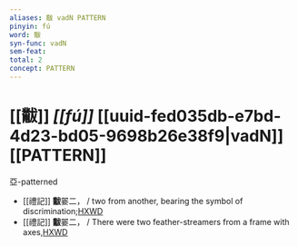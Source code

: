 ```yaml
---
aliases: 黻 vadN PATTERN
pinyin: fú
word: 黻
syn-func: vadN
sem-feat: 
total: 2
concept: PATTERN 
---
```

# [[黻]] *[[fú]]*  [[uuid-fed035db-e7bd-4d23-bd05-9698b26e38f9|vadN]] [[PATTERN]]
亞-patterned
 - [[禮記]] **黻**翣二， / two from another, bearing the symbol of discrimination;[HXWD](https://hxwd.org/textview.html?location=KR1d0052_tls_023-38a.15)
 - [[禮記]] **黻**翣二， / There were two feather-streamers from a frame with axes,[HXWD](https://hxwd.org/textview.html?location=KR1d0052_tls_023-38a.30)